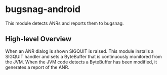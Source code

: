# bugsnag-android

This module detects ANRs and reports them to bugsnag.

## High-level Overview

When an ANR dialog is shown SIGQUIT is raised. This module installs a SIGQUIT handler and sets a
ByteBuffer that is continuously monitored from the JVM. When the JVM code detects a ByteBuffer has
been modified, it generates a report of the ANR.
